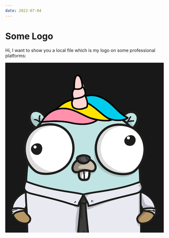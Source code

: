 ```yaml
---
date: 2022-07-04
---
```


# Some Logo

Hi, I want to show you a local file which is my logo on some professional
platforms:

![logo.png](logo.png)

